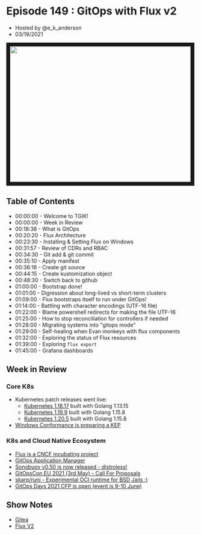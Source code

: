 # Episode 149 : GitOps with Flux v2
- Hosted by @e_k_anderson
- 03/19/2021

<!--- Thumbnailed embed of the video, n8Xo_ghCIOSY is the video id from the youtube url --->

<a href="https://www.youtube.com/watch?v=v47-NTb6Qw8
" target="_blank"><img src="http://img.youtube.com/vi/v47-NTb6Qw8/hqdefault.jpg" width="480" height="360" border="10" /></a>

## Table of Contents

- 00:00:00 - Welcome to TGIK!
- 00:00:00 - Week in Review
- 00:18:38 - What is GitOps
- 00:20:20 - Flux Architecture
- 00:23:30 - Installing & Setting Flux on Windows
- 00:31:57 - Review of CDRs and RBAC
- 00:34:30 - Git add & git commit
- 00:35:10 - Apply manifest
- 00:36:16 - Create git source
- 00:44:15 - Create kustomization object
- 00:48:30 - Switch back to github
- 01:00:00 - Bootstrap done!
- 01:01:00 - Digression about long-lived vs short-term clusters
- 01:09:00 - Flux bootstraps itself to run under GitOps!
- 01:14:00 - Battling with character encodings (UTF-16 file)
- 01:22:00 - Blame powershell redirects for making the file UTF-16
- 01:25:00 - How to stop reconciliation for controllers if needed
- 01:28:00 - Migrating systems into "gitops mode"
- 01:29:00 - Self-healing when Evan monkeys with flux components
- 01:32:00 - Exploring the status of Flux resources
- 01:39:00 - Exploring `flux export`
- 01:45:00 - Grafana dashboards

## Week in Review

### Core K8s

- Kubernetes patch releases went live:
  - [Kubernetes 1.18.17](https://github.com/kubernetes/kubernetes/blob/master/CHANGELOG/CHANGELOG-1.18.md) built with Golang 1.13.15
  - [Kubernetes 1.19.9](https://github.com/kubernetes/kubernetes/blob/master/CHANGELOG/CHANGELOG-1.19.md) built with Golang 1.15.8
  - [Kubernetes 1.20.5](https://github.com/kubernetes/kubernetes/blob/master/CHANGELOG/CHANGELOG-1.20.md) built with Golang 1.15.8
- [Windows Conformance is preparing a KEP](https://github.com/kubernetes/enhancements/issues/2578)

### K8s and Cloud Native Ecosystem

- [Flux is a CNCF incubating project](https://fluxcd.io/blog/2021/03/flux-is-a-cncf-incubation-project/)
- [GitOps Application Manager](https://github.com/redhat-developer/kam)
- [Sonobuoy v0.50 is now released - distroless!](https://sonobuoy.io/sonobuoy-v0-50/)
- [GitOpsCon EU 2021 (3rd May) - Call For Proposals
](https://docs.google.com/forms/d/e/1FAIpQLSeNahDbiEolx6WZmtxx4L65qmq7pZTX86nQAltq2uC12tCQYg/viewform)
- [skarp/runj - Experimental OCI runtime for BSD Jails :)](https://github.com/samuelkarp/runj)
- [GitOps Days 2021 CFP is open (event is 9-10 June)](https://www.gitopsdays.com/)

## Show Notes

- [Gitea](https://docs.gitea.io/en-us/install-on-kubernetes/)
- [Flux V2](https://toolkit.fluxcd.io/)
